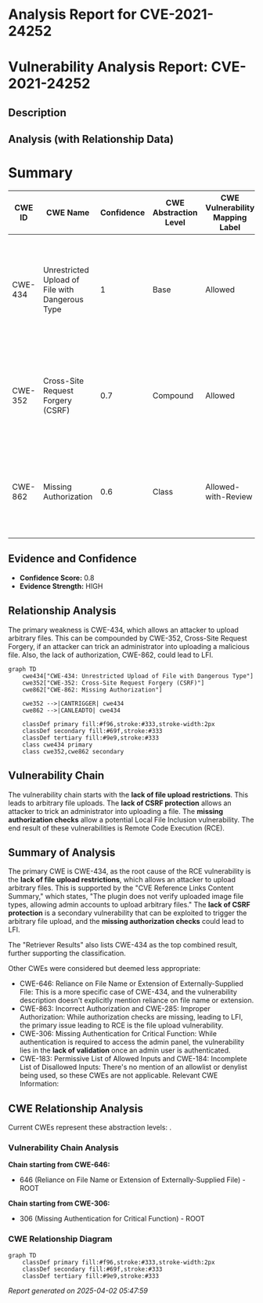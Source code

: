 # Analysis Report for CVE-2021-24252

# Vulnerability Analysis Report: CVE-2021-24252

## Description



## Analysis (with Relationship Data)

# Summary
| CWE ID | CWE Name | Confidence | CWE Abstraction Level | CWE Vulnerability Mapping Label | CWE-Vulnerability Mapping Notes |
|---|---|---|---|---|---|
| CWE-434 | Unrestricted Upload of File with Dangerous Type | 1 | Base | Allowed | Primary CWE. The plugin does not verify the type of uploaded files, allowing the upload of executable files. |
| CWE-352 | Cross-Site Request Forgery (CSRF) | 0.7 | Compound | Allowed | Secondary CWE. The plugin lacks CSRF protection, allowing for exploitation via cross-site request forgery. |
| CWE-862 | Missing Authorization | 0.6 | Class | Allowed-with-Review | Secondary CWE. Authorization checks are missing which can lead to Local File Inclusion (LFI). |

## Evidence and Confidence

*   **Confidence Score:** 0.8
*   **Evidence Strength:** HIGH

## Relationship Analysis
The primary weakness is CWE-434, which allows an attacker to upload arbitrary files. This can be compounded by CWE-352, Cross-Site Request Forgery, if an attacker can trick an administrator into uploading a malicious file. Also, the lack of authorization, CWE-862, could lead to LFI.

```mermaid
graph TD
    cwe434["CWE-434: Unrestricted Upload of File with Dangerous Type"]
    cwe352["CWE-352: Cross-Site Request Forgery (CSRF)"]
    cwe862["CWE-862: Missing Authorization"]

    cwe352 -->|CANTRIGGER| cwe434
    cwe862 -->|CANLEADTO| cwe434
    
    classDef primary fill:#f96,stroke:#333,stroke-width:2px
    classDef secondary fill:#69f,stroke:#333
    classDef tertiary fill:#9e9,stroke:#333
    class cwe434 primary
    class cwe352,cwe862 secondary
```

## Vulnerability Chain
The vulnerability chain starts with the **lack of file upload restrictions**. This leads to arbitrary file uploads. The **lack of CSRF protection** allows an attacker to trick an administrator into uploading a file. The **missing authorization checks** allow a potential Local File Inclusion vulnerability. The end result of these vulnerabilities is Remote Code Execution (RCE).

## Summary of Analysis
The primary CWE is CWE-434, as the root cause of the RCE vulnerability is the **lack of file upload restrictions**, which allows an attacker to upload arbitrary files. This is supported by the "CVE Reference Links Content Summary," which states, "The plugin does not verify uploaded image file types, allowing admin accounts to upload arbitrary files." The **lack of CSRF protection** is a secondary vulnerability that can be exploited to trigger the arbitrary file upload, and the **missing authorization checks** could lead to LFI.

The "Retriever Results" also lists CWE-434 as the top combined result, further supporting the classification.

Other CWEs were considered but deemed less appropriate:

*   CWE-646: Reliance on File Name or Extension of Externally-Supplied File: This is a more specific case of CWE-434, and the vulnerability description doesn't explicitly mention reliance on file name or extension.
*   CWE-863: Incorrect Authorization and CWE-285: Improper Authorization: While authorization checks are missing, leading to LFI, the primary issue leading to RCE is the file upload vulnerability.
*   CWE-306: Missing Authentication for Critical Function: While authentication is required to access the admin panel, the vulnerability lies in the **lack of validation** once an admin user is authenticated.
*   CWE-183: Permissive List of Allowed Inputs and CWE-184: Incomplete List of Disallowed Inputs: There's no mention of an allowlist or denylist being used, so these CWEs are not applicable.
Relevant CWE Information:


## CWE Relationship Analysis

Current CWEs represent these abstraction levels: .


### Vulnerability Chain Analysis

**Chain starting from CWE-646:**
- 646 (Reliance on File Name or Extension of Externally-Supplied File) - ROOT


**Chain starting from CWE-306:**
- 306 (Missing Authentication for Critical Function) - ROOT



### CWE Relationship Diagram

```mermaid
graph TD
    classDef primary fill:#f96,stroke:#333,stroke-width:2px
    classDef secondary fill:#69f,stroke:#333
    classDef tertiary fill:#9e9,stroke:#333
```



*Report generated on 2025-04-02 05:47:59*
